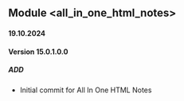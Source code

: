 ## Module <all_in_one_html_notes>

#### 19.10.2024
#### Version 15.0.1.0.0
##### ADD
- Initial commit for All In One HTML Notes
